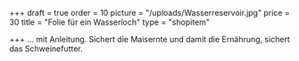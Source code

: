 +++
draft = true
order = 10
picture = "/uploads/Wasserreservoir.jpg"
price = 30
title = "Folie für ein Wasserloch"
type = "shopitem"

+++
... mit Anleitung. Sichert die Maisernte und damit die Ernährung, sichert das Schweinefutter.